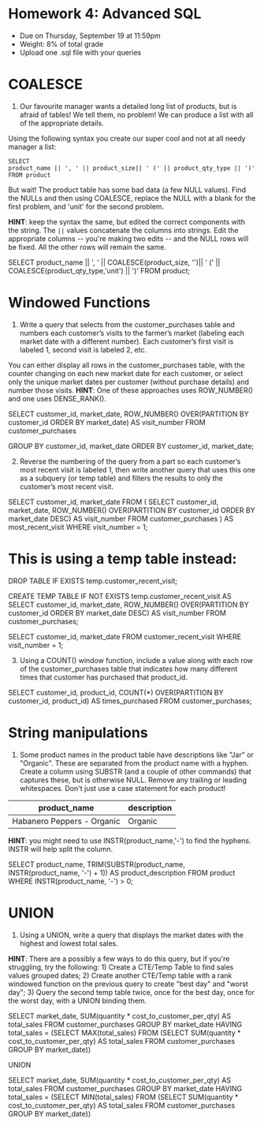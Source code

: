 # Homework 4: Advanced SQL

-  	Due on Thursday, September 19 at 11:59pm
-  	Weight: 8% of total grade
-  	Upload one .sql file with your queries

# COALESCE
1. Our favourite manager wants a detailed long list of products, but is afraid of tables! We tell them, no problem! We can produce a list with all of the appropriate details. 

Using the following syntax you create our super cool and not at all needy manager a list:
```
SELECT 
product_name || ', ' || product_size|| ' (' || product_qty_type || ')'
FROM product
```

But wait! The product table has some bad data (a few NULL values). 
Find the NULLs and then using COALESCE, replace the NULL with a blank for the first problem, and 'unit' for the second problem. 

**HINT**: keep the syntax the same, but edited the correct components with the string. The `||` values concatenate the columns into strings. Edit the appropriate columns -- you're making two edits -- and the NULL rows will be fixed. All the other rows will remain the same.

SELECT 
product_name || ', ' || COALESCE(product_size, '')|| ' (' || COALESCE(product_qty_type,'unit') || ')'
FROM product;


# Windowed Functions
1. Write a query that selects from the customer_purchases table and numbers each customer’s visits to the farmer’s market (labeling each market date with a different number). Each customer’s first visit is labeled 1, second visit is labeled 2, etc. 

You can either display all rows in the customer_purchases table, with the counter changing on each new market date for each customer, or select only the unique market dates per customer (without purchase details) and number those visits. 
**HINT**: One of these approaches uses ROW_NUMBER() and one uses DENSE_RANK().

SELECT
customer_id,
market_date,
ROW_NUMBER() OVER(PARTITION BY customer_id ORDER BY market_date) AS visit_number
FROM customer_purchases

GROUP BY customer_id, market_date
ORDER BY customer_id, market_date;


2. Reverse the numbering of the query from a part so each customer’s most recent visit is labeled 1, then write another query that uses this one as a subquery (or temp table) and filters the results to only the customer’s most recent visit.

SELECT
customer_id,
market_date
FROM 
(
	SELECT 
	customer_id,
	market_date,
	ROW_NUMBER() OVER(PARTITION BY customer_id ORDER BY market_date DESC) AS visit_number
	FROM customer_purchases
) AS most_recent_visit
WHERE visit_number = 1;


# This is using a temp table instead:

DROP TABLE IF EXISTS temp.customer_recent_visit;

CREATE TEMP TABLE IF NOT EXISTS temp.customer_recent_visit AS
SELECT
	customer_id,
	market_date,
	ROW_NUMBER() OVER(PARTITION BY customer_id ORDER BY market_date DESC) AS visit_number
FROM customer_purchases;

SELECT
	customer_id,
	market_date
FROM customer_recent_visit
WHERE visit_number = 1;


3. Using a COUNT() window function, include a value along with each row of the customer_purchases table that indicates how many different times that customer has purchased that product_id.

SELECT
customer_id,
product_id,
COUNT(*) OVER(PARTITION BY customer_id, product_id) AS times_purchased
FROM customer_purchases;


# String manipulations
1. Some product names in the product table have descriptions like "Jar" or "Organic". These are separated from the product name with a hyphen. Create a column using SUBSTR (and a couple of other commands) that captures these, but is otherwise NULL. Remove any trailing or leading whitespaces. Don't just use a case statement for each product! 

| product_name               | description |
|----------------------------|-------------|
| Habanero Peppers - Organic | Organic     |

**HINT**: you might need to use INSTR(product_name,'-') to find the hyphens. INSTR will help split the column. 

SELECT
product_name,
TRIM(SUBSTR(product_name, INSTR(product_name, '-') + 1)) AS product_description
FROM product
WHERE INSTR(product_name, '-') > 0;


# UNION
1. Using a UNION, write a query that displays the market dates with the highest and lowest total sales.

**HINT**: There are a possibly a few ways to do this query, but if you're struggling, try the following: 1) Create a CTE/Temp Table to find sales values grouped dates; 2) Create another CTE/Temp table with a rank windowed function on the previous query to create "best day" and "worst day"; 3) Query the second temp table twice, once for the best day, once for the worst day, with a UNION binding them. 

SELECT 
market_date,
SUM(quantity * cost_to_customer_per_qty) AS total_sales
FROM customer_purchases
GROUP BY market_date
HAVING total_sales = 
(SELECT MAX(total_sales)
FROM (SELECT SUM(quantity * cost_to_customer_per_qty) AS total_sales
FROM customer_purchases
GROUP BY market_date))

UNION

SELECT 
market_date,
SUM(quantity * cost_to_customer_per_qty) AS total_sales
FROM customer_purchases
GROUP BY market_date
HAVING total_sales = 
(SELECT MIN(total_sales)
FROM (SELECT SUM(quantity * cost_to_customer_per_qty) AS total_sales
FROM customer_purchases
GROUP BY market_date))
